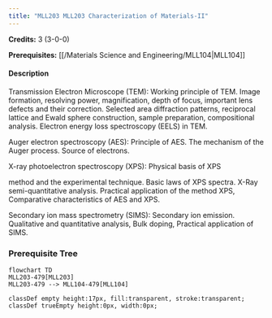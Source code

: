 ```yaml
---
title: "MLL203 MLL203 Characterization of Materials-II"
---
```

**Credits:** 3 (3-0-0)

**Prerequisites:** [[/Materials Science and Engineering/MLL104|MLL104]]

#### Description
Transmission Electron Microscope (TEM): Working principle of TEM. Image formation, resolving power, magnification, depth of focus, important lens defects and their correction. Selected area diffraction patterns, reciprocal lattice and Ewald sphere construction, sample preparation, compositional analysis. Electron energy loss spectroscopy (EELS) in TEM.

Auger electron spectroscopy (AES): Principle of AES. The mechanism of the Auger process. Source of electrons.

X-ray photoelectron spectroscopy (XPS): Physical basis of XPS

method and the experimental technique. Basic laws of XPS spectra. X-Ray semi-quantitative analysis. Practical application of the method XPS, Comparative characteristics of AES and XPS.

Secondary ion mass spectrometry (SIMS): Secondary ion emission. Qualitative and quantitative analysis, Bulk doping, Practical application of SIMS.

### Prerequisite Tree

```mermaid
flowchart TD
MLL203-479[MLL203]
MLL203-479 --> MLL104-479[MLL104]

classDef empty height:17px, fill:transparent, stroke:transparent;
classDef trueEmpty height:0px, width:0px;
```
